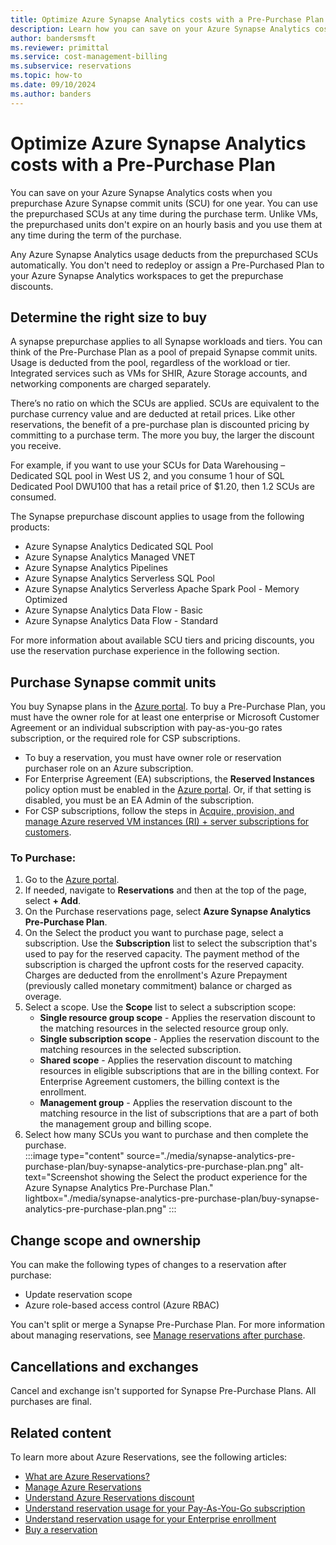 ```yaml
---
title: Optimize Azure Synapse Analytics costs with a Pre-Purchase Plan
description: Learn how you can save on your Azure Synapse Analytics costs when you prepurchase Azure Synapse commit units (SCU) for one year.
author: bandersmsft
ms.reviewer: primittal
ms.service: cost-management-billing
ms.subservice: reservations
ms.topic: how-to
ms.date: 09/10/2024
ms.author: banders
---
```


# Optimize Azure Synapse Analytics costs with a Pre-Purchase Plan

You can save on your Azure Synapse Analytics costs when you prepurchase Azure Synapse commit units (SCU) for one year. You can use the prepurchased SCUs at any time during the purchase term. Unlike VMs, the prepurchased units don't expire on an hourly basis and you use them at any time during the term of the purchase.

Any Azure Synapse Analytics usage deducts from the prepurchased SCUs automatically. You don't need to redeploy or assign a Pre-Purchased Plan to your Azure Synapse Analytics workspaces to get the prepurchase discounts.

## Determine the right size to buy

A synapse prepurchase applies to all Synapse workloads and tiers. You can think of the Pre-Purchase Plan as a pool of prepaid Synapse commit units. Usage is deducted from the pool, regardless of the workload or tier. Integrated services such as VMs for SHIR, Azure Storage accounts, and networking components are charged separately.

There’s no ratio on which the SCUs are applied. SCUs are equivalent to the purchase currency value and are deducted at retail prices. Like other reservations, the benefit of a pre-purchase plan is discounted pricing by committing to a purchase term. The more you buy, the larger the discount you receive.

For example, if you want to use your SCUs for Data Warehousing – Dedicated SQL pool in West US 2, and you consume 1 hour of SQL Dedicated Pool DWU100 that has a retail price of $1.20, then 1.2 SCUs are consumed.

The Synapse prepurchase discount applies to usage from the following products:

- Azure Synapse Analytics Dedicated SQL Pool
- Azure Synapse Analytics Managed VNET
- Azure Synapse Analytics Pipelines
- Azure Synapse Analytics Serverless SQL Pool
- Azure Synapse Analytics Serverless Apache Spark Pool - Memory Optimized
- Azure Synapse Analytics Data Flow - Basic
- Azure Synapse Analytics Data Flow - Standard

For more information about available SCU tiers and pricing discounts, you use the reservation purchase experience in the following section.

## Purchase Synapse commit units

You buy Synapse plans in the [Azure portal](https://portal.azure.com). To buy a Pre-Purchase Plan, you must have the owner role for at least one enterprise or Microsoft Customer Agreement or an individual subscription with pay-as-you-go rates subscription, or the required role for CSP subscriptions.

- To buy a reservation, you must have owner role or reservation purchaser role on an Azure subscription.
- For Enterprise Agreement (EA) subscriptions, the **Reserved Instances** policy option must be enabled in the [Azure portal](../manage/direct-ea-administration.md#view-and-manage-enrollment-policies). Or, if that setting is disabled, you must be an EA Admin of the subscription.
- For CSP subscriptions, follow the steps in [Acquire, provision, and manage Azure reserved VM instances (RI) + server subscriptions for customers](/partner-center/azure-ri-server-subscriptions).

### To Purchase:

1. Go to the [Azure portal](https://portal.azure.com/?synapse=true#blade/Microsoft_Azure_Reservations/CreateBlade/referrer/Browse_AddCommand/autoOpenSpecPicker//productType/Reservation).
1. If needed, navigate to **Reservations** and then at the top of the page, select **+ Add**.
1. On the Purchase reservations page, select **Azure Synapse Analytics Pre-Purchase Plan**.
1. On the Select the product you want to purchase page, select a subscription. Use the **Subscription** list to select the subscription that's used to pay for the reserved capacity. The payment method of the subscription is charged the upfront costs for the reserved capacity. Charges are deducted from the enrollment's Azure Prepayment (previously called monetary commitment) balance or charged as overage.
1. Select a scope. Use the **Scope** list to select a subscription scope:
    - **Single resource group scope** - Applies the reservation discount to the matching resources in the selected resource group only.
    - **Single subscription scope** - Applies the reservation discount to the matching resources in the selected subscription.
    - **Shared scope** - Applies the reservation discount to matching resources in eligible subscriptions that are in the billing context. For Enterprise Agreement customers, the billing context is the enrollment.
    - **Management group** - Applies the reservation discount to the matching resource in the list of subscriptions that are a part of both the management group and billing scope.
1. Select how many SCUs you want to purchase and then complete the purchase.  
    :::image type="content" source="./media/synapse-analytics-pre-purchase-plan/buy-synapse-analytics-pre-purchase-plan.png" alt-text="Screenshot showing the Select the product experience for the Azure Synapse Analytics Pre-Purchase Plan." lightbox="./media/synapse-analytics-pre-purchase-plan/buy-synapse-analytics-pre-purchase-plan.png" :::

## Change scope and ownership

You can make the following types of changes to a reservation after purchase:

- Update reservation scope
- Azure role-based access control (Azure RBAC)

You can't split or merge a Synapse Pre-Purchase Plan. For more information about managing reservations, see [Manage reservations after purchase](manage-reserved-vm-instance.md).

## Cancellations and exchanges

Cancel and exchange isn't supported for Synapse Pre-Purchase Plans. All purchases are final.

## Related content

To learn more about Azure Reservations, see the following articles:

- [What are Azure Reservations?](save-compute-costs-reservations.md)
- [Manage Azure Reservations](manage-reserved-vm-instance.md)
- [Understand Azure Reservations discount](understand-reservation-charges.md)
- [Understand reservation usage for your Pay-As-You-Go subscription](understand-reserved-instance-usage.md)
- [Understand reservation usage for your Enterprise enrollment](understand-reserved-instance-usage-ea.md)
- [Buy a reservation](prepare-buy-reservation.md)
